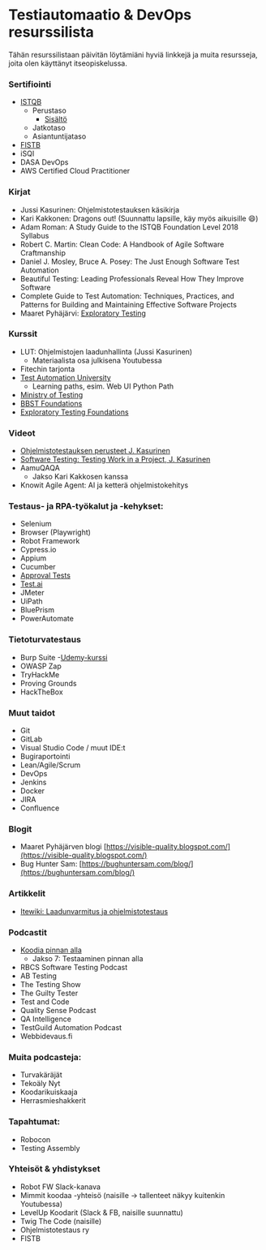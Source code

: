 # Testiautomaatio & DevOps resurssilista


Tähän resurssilistaan päivitän löytämiäni hyviä linkkejä ja muita resursseja, joita olen käyttänyt itseopiskelussa.

### Sertifiointi

- [ISTQB](https://www.istqb.org/)
    - Perustaso
        - [Sisältö](https://tivia.fi/fistb-testi/wp-content/uploads/sites/30/2020/12/CTFL-2018-Sertifikaattisisalto-20181010-1-Valmis.pdf)
    - Jatkotaso
    - Asiantuntijataso
- [FISTB](https://fistb.fi/)
- iSQI
- DASA DevOps
- AWS Certified Cloud Practitioner

### Kirjat

- Jussi Kasurinen: Ohjelmistotestauksen käsikirja
- Kari Kakkonen: Dragons out! (Suunnattu lapsille, käy myös aikuisille :smile:)
- Adam Roman: A Study Guide to the ISTQB Foundation Level 2018 Syllabus
- Robert C. Martin: Clean Code: A Handbook of Agile Software Craftmanship
- Daniel J. Mosley, Bruce A. Posey: The Just Enough Software Test Automation
- Beautiful Testing: Leading Professionals Reveal How They Improve Software
- Complete Guide to Test Automation: Techniques, Practices, and Patterns for Building and Maintaining Effective Software Projects
- Maaret Pyhäjärvi: [Exploratory Testing](https://leanpub.com/exploratorytesting)

### Kurssit

- LUT: Ohjelmistojen laadunhallinta (Jussi Kasurinen)
    - Materiaalista osa julkisena Youtubessa
- Fitechin tarjonta
- [Test Automation University](https://testautomationu.applitools.com/)
    - Learning paths, esim. Web UI Python Path
- [Ministry of Testing](https://www.ministryoftesting.com/)
- [BBST Foundations](https://bbst.courses/bbst-foundations/)
- [Exploratory Testing Foundations](https://dev.to/maaretp/exploratory-testing-foundations-4lb3)

### Videot

- [Ohjelmistotestauksen perusteet J. Kasurinen](https://youtu.be/fprfZ4Lxc60)
- [Software Testing: Testing Work in a Project, J. Kasurinen](https://youtu.be/yFu8k7W7zX8)
- AamuQAQA
    - Jakso Kari Kakkosen kanssa
- Knowit Agile Agent: AI ja ketterä ohjelmistokehitys

### Testaus- ja RPA-työkalut ja -kehykset:

- Selenium
- Browser (Playwright)
- Robot Framework
- Cypress.io
- Appium
- Cucumber
- [Approval Tests](https://approvaltests.com/)
- [Test.ai](http://test.ai)
- JMeter
- UiPath
- BluePrism
- PowerAutomate

### Tietoturvatestaus

- Burp Suite
    -[Udemy-kurssi](https://www.udemy.com/course/burp-suite-in-depth-survival-guide/)
- OWASP Zap
- TryHackMe
- Proving Grounds
- HackTheBox


### Muut taidot

- Git
- GitLab
- Visual Studio Code / muut IDE:t
- Bugiraportointi
- Lean/Agile/Scrum
- DevOps
- Jenkins
- Docker
- JIRA
- Confluence

### Blogit

- Maaret Pyhäjärven blogi [https://visible-quality.blogspot.com/](https://visible-quality.blogspot.com/)
- Bug Hunter Sam: [https://bughuntersam.com/blog/](https://bughuntersam.com/blog/)

### Artikkelit

- [Itewiki: Laadunvarmitus ja ohjelmistotestaus](https://www.itewiki.fi/opas/laadunvarmistus-ja-ohjelmistotestaus/)

### Podcastit

- [Koodia pinnan alla](https://koodiapinnanalla.fi/)
    - Jakso 7: Testaaminen pinnan alla
- RBCS Software Testing Podcast
- AB Testing
- The Testing Show
- The Guilty Tester
- Test and Code
- Quality Sense Podcast
- QA Intelligence
- TestGuild Automation Podcast
- Webbidevaus.fi
    
    

### Muita podcasteja:

- Turvakäräjät
- Tekoäly Nyt
- Koodarikuiskaaja
- Herrasmieshakkerit

### Tapahtumat:

- Robocon
- Testing Assembly

### Yhteisöt & yhdistykset

- Robot FW Slack-kanava
- Mimmit koodaa -yhteisö (naisille → tallenteet näkyy kuitenkin Youtubessa)
- LevelUp Koodarit (Slack & FB, naisille suunnattu)
- Twig The Code (naisille)
- Ohjelmistotestaus ry
- FISTB
